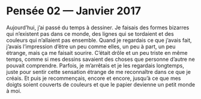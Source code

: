 # Pensée 02 — Janvier 2017

Aujourd’hui, j’ai passé du temps à dessiner. Je faisais des formes bizarres qui n’existent pas dans ce monde, des lignes qui se tordaient et des couleurs qui n’allaient pas ensemble. Quand je regardais ce que j’avais fait, j’avais l’impression d’être un peu comme elles, un peu à part, un peu étrange, mais ça me faisait sourire. C’était drôle et un peu triste en même temps, comme si mes dessins savaient des choses que personne d’autre ne pouvait comprendre. Parfois, je m’arrêtais et je les regardais longtemps, juste pour sentir cette sensation étrange de me reconnaître dans ce que je créais. Et puis je recommençais, encore et encore, jusqu’à ce que mes doigts soient couverts de couleurs et que le papier devienne un petit monde à moi.
